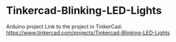 # Tinkercad-Blinking-LED-Lights
Arduino project Link to the project in TinkerCad: https://www.tinkercad.com/projects/Tinkercad-Blinking-LED-Lights
